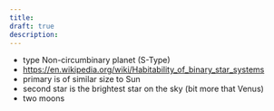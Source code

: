 ```yaml
---
title: 
draft: true
description:
---
```

- type Non-circumbinary planet (S-Type)
- https://en.wikipedia.org/wiki/Habitability_of_binary_star_systems
- primary is of similar size to Sun
- second star is the brightest star on the sky (bit more that Venus)
- two moons